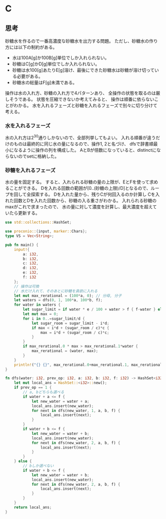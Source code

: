 # C
## 思考
砂糖水を作るので一番高濃度な砂糖水を出力する問題。
ただし、砂糖水の作り方には以下の制約がある。
- 水は100A[g]か100B[g]単位でしか入れられない。
- 砂糖はC[g]かD[g]単位でしか入れられない。
- 砂糖は水100[g]あたりE[g]溶け、最後にできた砂糖水は砂糖が溶け切っている必要がある。
- 砂糖水の総量はF[g]未満である。

操作は水の入れ方、砂糖の入れ方で4パターンあり、
全操作の状態を取るのは厳しそうである。
状態を圧縮できないか考えてみると、
操作は順番に依らないことがわかる。
水を入れるフェーズと砂糖を入れるフェーズで別々に切り分けて考える。

### 水を入れるフェーズ
水の入れ方は2<sup>30</sup>通りしかないので、全部列挙してもよい。
入れる順番が違うだけのものは最終的に同じ水の量になるので、操作1, 2と名づけ、
dfsで辞書順最小になるように操作の列を構成した。
AとBが倍数になっていると、distinctにならないのでsetに格納した。

### 砂糖を入れるフェーズ
水の量を固定する。
すると、入れられる砂糖の量の上限が、EとFを使って求めることができる。
Dを入れる回数の範囲が[0..(砂糖の上限)/D]となるので、ループを回して全探索する。
Dを入れた量から、残りCが何回入るのか計算し
Cを入れた回数とDを入れた回数から、砂糖の入る重さがわかる。
入れられる砂糖のmaxがこれで求まったので、
水の量に対して濃度を計算し、最大濃度を超えていたら更新する。
```rust
use std::collections::HashSet;

use proconio::{input, marker::Chars};
type VS = Vec<String>;

pub fn main() {
    input!{
        a: i32,
        b: i32,
        c: i32,
        d: i32,
        e: i32,
        f: i32
    };
    // 操作は可換
    // 水だけ入れて、そのあとに砂糖を貪欲に入れる
    let mut max_rerational = (100*a, 0); // 分母, 分子
    let waters = dfs(0, 1, 100*a, 100*b, f);
    for water in waters {
        let sugar_limit = if water * e / 100 + water > f { f-water } else { water * e / 100 };
        let mut max = 0;
        for i in 0..=sugar_limit/d {
            let sugar_room = sugar_limit - i*d;
            if max < i*d + (sugar_room / c)*c {
                max = i*d + (sugar_room / c)*c;
            }
        }
        if max_rerational.0 * max > max_rerational.1*water {
            max_rerational = (water, max);
        }
    }
    println!("{} {}", max_rerational.0+max_rerational.1, max_rerational.1);
}

fn dfs(water: i32, prev_op: i32, a: i32, b: i32, f: i32) -> HashSet<i32> {
    let mut local_ans = HashSet::<i32>::new();
    if prev_op == 1 {
        // a, bどちらも選べる
        if water + a <= f {
            let new_water = water + a;
            local_ans.insert(new_water);
            for next in dfs(new_water, 1, a, b, f) {
                local_ans.insert(next);
            }
        }
        if water + b <= f {
            let new_water = water + b;
            local_ans.insert(new_water);
            for next in dfs(new_water, 2, a, b, f) {
                local_ans.insert(next);
            }
        }
    } else {
        // bしか選べない
        if water + b <= f {
            let new_water = water + b;
            local_ans.insert(new_water);
            for next in dfs(new_water, 2, a, b, f) {
                local_ans.insert(next);
            }
        }
    }
    return local_ans;
}
```